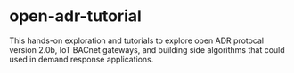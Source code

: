 # open-adr-tutorial
This hands-on exploration and tutorials to explore open ADR protocal version 2.0b, IoT BACnet gateways, and building side algorithms that could used in demand response applications.